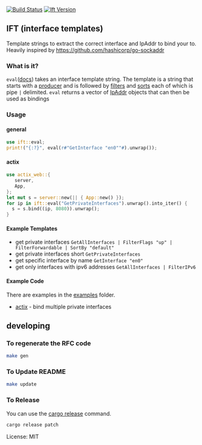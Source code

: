 [![Build Status](https://travis-ci.org/camerondavison/ift.svg?branch=master)](https://travis-ci.org/camerondavison/ift)
[![Ift Version](https://img.shields.io/crates/v/ift.svg)](https://crates.io/crates/ift)

## IFT (interface templates)

Template strings to extract the correct interface and IpAddr to bind your to.
Heavily inspired by https://github.com/hashicorp/go-sockaddr

### What is it?
`eval`([docs](https://camerondavison.github.io/ift/ift/fn.eval.html#evaluate-a-interface-template))
takes an interface template string. The template is a string that starts with a
[producer](https://camerondavison.github.io/ift/ift/fn.eval.html#producers)
and is followed by [filters](https://camerondavison.github.io/ift/ift/fn.eval.html#filters)
and [sorts](https://camerondavison.github.io/ift/ift/fn.eval.html#sorts)
each of which is pipe `|` delimited. `eval` returns a vector of [IpAddr](https://doc.rust-lang.org/std/net/enum.IpAddr.html) objects
that can then be used as bindings

### Usage

#### general
```rust
use ift::eval;
print!("{:?}", eval(r#"GetInterface "en0""#).unwrap());
```

#### actix
```rust
use actix_web::{
   server,
   App,
};
let mut s = server::new(|| { App::new() });
for ip in ift::eval("GetPrivateInterfaces").unwrap().into_iter() {
  s = s.bind((ip, 8080)).unwrap();
}
```

#### Example Templates
- get private interfaces
  `GetAllInterfaces | FilterFlags "up" | FilterForwardable | SortBy "default"`
- get private interfaces short
  `GetPrivateInterfaces`
- get specific interface by name
  `GetInterface "en0"`
- get only interfaces with ipv6 addresses
  `GetAllInterfaces | FilterIPv6`

#### Example Code
There are examples in the [examples](https://github.com/camerondavison/ift/tree/master/examples)
folder.
* [actix](https://github.com/camerondavison/ift/blob/master/examples/actix.rs) - bind multiple private interfaces


## developing

### To regenerate the RFC code
```bash
make gen
```

### To Update README
```bash
make update
```

### To Release

You can use the [cargo release](https://github.com/sunng87/cargo-release) command.

```bash
cargo release patch
```

License: MIT
